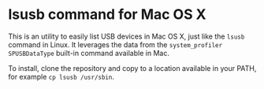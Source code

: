 lsusb command for Mac OS X
==========================

This is an utility to easily list USB devices in Mac OS X, just like the `lsusb` command in Linux. It leverages the data from the `system_profiler SPUSBDataType` built-in command available in Mac.

To install, clone the repository and copy to a location available in your PATH, for example `cp lsusb /usr/sbin`.
